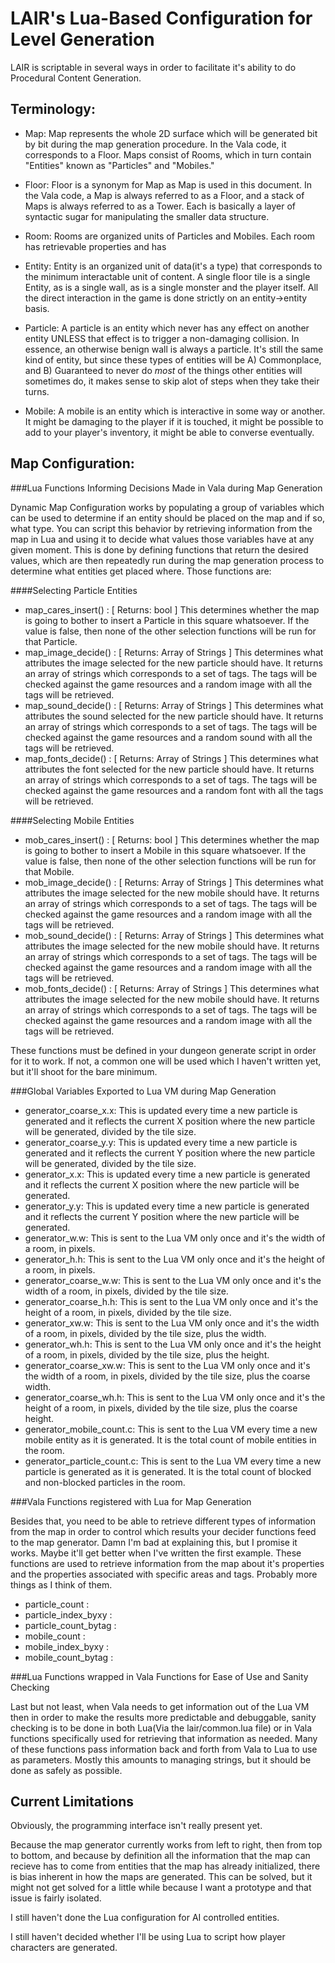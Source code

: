 LAIR's Lua-Based Configuration for Level Generation
===================================================

LAIR is scriptable in several ways in order to facilitate it's ability to do
Procedural Content Generation.

Terminology:
------------

  * Map: Map represents the whole 2D surface which will be generated bit by
  bit during the map generation procedure. In the Vala code, it corresponds to
  a Floor. Maps consist of Rooms, which in turn contain "Entities" known as
  "Particles" and "Mobiles."

  * Floor: Floor is a synonym for Map as Map is used in this document. In the
  Vala code, a Map is always referred to as a Floor, and a stack of Maps is
  always referred to as a Tower. Each is basically a layer of syntactic sugar
  for manipulating the smaller data structure.

  * Room: Rooms are organized units of Particles and Mobiles. Each room has
  retrievable properties and has

  * Entity: Entity is an organized unit of data(it's a type) that corresponds to
  the minimum interactable unit of content. A single floor tile is a single
  Entity, as is a single wall, as is a single monster and the player itself. All
  the direct interaction in the game is done strictly on an entity->entity
  basis.

  * Particle: A particle is an entity which never has any effect on another
  entity UNLESS that effect is to trigger a non-damaging collision. In essence,
  an otherwise benign wall is always a particle. It's still the same kind of
  entity, but since these types of entities will be A) Commonplace, and
  B) Guaranteed to never do *most* of the things other entities will sometimes
  do, it makes sense to skip alot of steps when they take their turns.

  * Mobile: A mobile is an entity which is interactive in some way or another.
  It might be damaging to the player if it is touched, it might be possible to
  add to your player's inventory, it might be able to converse eventually.


Map Configuration:
------------------

###Lua Functions Informing Decisions Made in Vala during Map Generation

Dynamic Map Configuration works by populating a group of variables which can
be used to determine if an entity should be placed on the map and if so, what
type. You can script this behavior by retrieving information from the map in
Lua and using it to decide what values those variables have at any given moment.
This is done by defining functions that return the desired values, which are
then repeatedly run during the map generation process to determine what
entities get placed where. Those functions are:

####Selecting Particle Entities

  * map\_cares\_insert() : \[ Returns: bool \] This determines whether the map
  is going to bother to insert a Particle in this square whatsoever. If the
  value is false, then none of the other selection functions will be run for
  that Particle.
  * map\_image\_decide() : \[ Returns: Array of Strings \] This determines what
  attributes the image selected for the new particle should have. It returns an
  array of strings which corresponds to a set of tags. The tags will be checked
  against the game resources and a random image with all the tags will be
  retrieved.
  * map\_sound\_decide() : \[ Returns: Array of Strings \] This determines what
  attributes the sound selected for the new particle should have. It returns an
  array of strings which corresponds to a set of tags. The tags will be checked
  against the game resources and a random sound with all the tags will be
  retrieved.
  * map\_fonts\_decide() : \[ Returns: Array of Strings \] This determines what
  attributes the font selected for the new particle should have. It returns an
  array of strings which corresponds to a set of tags. The tags will be checked
  against the game resources and a random font with all the tags will be
  retrieved.

####Selecting Mobile Entities

  * mob\_cares\_insert() : \[ Returns: bool \] This determines whether the map
  is going to bother to insert a Mobile in this square whatsoever. If the value
  is false, then none of the other selection functions will be run for that
  Mobile.
  * mob\_image\_decide() : \[ Returns: Array of Strings \] This determines what
  attributes the image selected for the new mobile should have. It returns an
  array of strings which corresponds to a set of tags. The tags will be checked
  against the game resources and a random image with all the tags will be
  retrieved.
  * mob\_sound\_decide() : \[ Returns: Array of Strings \] This determines what
  attributes the image selected for the new mobile should have. It returns an
  array of strings which corresponds to a set of tags. The tags will be checked
  against the game resources and a random image with all the tags will be
  retrieved.
  * mob\_fonts\_decide() : \[ Returns: Array of Strings \] This determines what
  attributes the image selected for the new mobile should have. It returns an
  array of strings which corresponds to a set of tags. The tags will be checked
  against the game resources and a random image with all the tags will be
  retrieved.

These functions must be defined in your dungeon generate script in order for it
to work. If not, a common one will be used which I haven't written yet, but
it'll shoot for the bare minimum.

###Global Variables Exported to Lua VM during Map Generation

  * generator\_coarse\_x.x: This is updated every time a new particle is
  generated and it reflects the current X position where the new particle will
  be generated, divided by the tile size.
  * generator\_coarse\_y.y: This is updated every time a new particle is
  generated and it reflects the current Y position where the new particle will
  be generated, divided by the tile size.
  * generator\_x.x: This is updated every time a new particle is generated and
  it reflects the current X position where the new particle will be generated.
  * generator\_y.y: This is updated every time a new particle is generated and
  it reflects the current Y position where the new particle will be generated.
  * generator\_w.w: This is sent to the Lua VM only once and it's the width of
  a room, in pixels.
  * generator\_h.h: This is sent to the Lua VM only once and it's the height of
  a room, in pixels.
  * generator\_coarse\_w.w: This is sent to the Lua VM only once and it's the
  width of a room, in pixels, divided by the tile size.
  * generator\_coarse\_h.h: This is sent to the Lua VM only once and it's the
  height of a room, in pixels, divided by the tile size.
  * generator\_xw.w: This is sent to the Lua VM only once and it's the width of
  a room, in pixels, divided by the tile size, plus the width.
  * generator\_wh.h: This is sent to the Lua VM only once and it's the height of
  a room, in pixels, divided by the tile size, plus the height.
  * generator\_coarse\_xw.w: This is sent to the Lua VM only once and it's the
  width of a room, in pixels, divided by the tile size, plus the coarse width.
  * generator\_coarse\_wh.h: This is sent to the Lua VM only once and it's the
  height of a room, in pixels, divided by the tile size, plus the coarse height.
  * generator\_mobile\_count.c: This is sent to the Lua VM every time a new
  mobile entity as it is generated. It is the total count of mobile entities in
  the room.
  * generator\_particle\_count.c: This is sent to the Lua VM every time a new
  particle is generated as it is generated. It is the total count of blocked and
  non-blocked particles in the room.

###Vala Functions registered with Lua for Map Generation

Besides that, you need to be able to retrieve different types of information
from the map in order to control which results your decider functions feed to
the map generator. Damn I'm bad at explaining this, but I promise it works.
Maybe it'll get better when I've written the first example. These functions are
used to retrieve information from the map about it's properties and the
properties associated with specific areas and tags. Probably more things as I
think of them.

  * particle\_count :
  * particle\_index\_byxy :
  * particle\_count\_bytag :
  * mobile\_count :
  * mobile\_index\_byxy :
  * mobile\_count\_bytag :

###Lua Functions wrapped in Vala Functions for Ease of Use and Sanity Checking

Last but not least, when Vala needs to get information out of the Lua VM then
in order to make the results more predictable and debuggable, sanity checking
is to be done in both Lua(Via the lair/common.lua file) or in Vala functions
specifically used for retrieving that information as needed. Many of these
functions pass information back and forth from Vala to Lua to use as parameters.
Mostly this amounts to managing strings, but it should be done as safely as
possible.

Current Limitations
-------------------

Obviously, the programming interface isn't really present yet.

Because the map generator currently works from left to right, then from top to
bottom, and because by definition all the information that the map can recieve
has to come from entities that the map has already initialized, there is bias
inherent in how the maps are generated. This can be solved, but it might not get
solved for a little while because I want a prototype and that issue is fairly
isolated.

I still haven't done the Lua configuration for AI controlled entities.

I still haven't decided whether I'll be using Lua to script how player
characters are generated.
